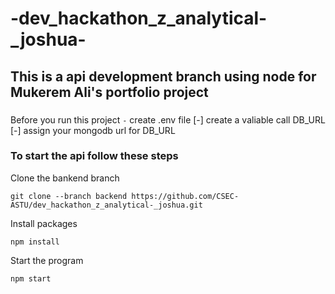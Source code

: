 # -dev_hackathon_z_analytical-_joshua-
## This is a api development branch using node for Mukerem Ali's portfolio project
###
Before you run this project
`-` create .env file
[-] create a valiable call DB_URL
[-] assign your mongodb url for DB_URL
### To start the api follow these steps
Clone the bankend branch
```
git clone --branch backend https://github.com/CSEC-ASTU/dev_hackathon_z_analytical-_joshua.git
```
Install packages
```
npm install
```
Start the program
```
npm start
```
